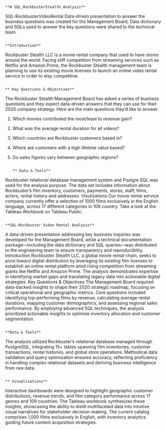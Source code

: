                                                                                  **# SQL_RockbusterStealth_Analysis**
SQL-RockbusterVideoRental
Data-driven presentation to answer the business questions was created for the Management Board, Data dictionary and SQLs used to answer the key questions were shared to the technical team.
                                                                                         
                                                                                          
                                                                                          **Introduction**
Rockbuster Stealth LLC is a movie rental company that used to have stores around the world. Facing stiff competition from streaming services such as Netflix and Amazon Prime,
the Rockbuster Stealth management team is planning to use its existing movie licenses to launch an online video rental service in order to stay competitive.
                                                                                      
                                                                                      
                                                                                     ** Key Questions & Objectives**
The Rockbuster Stealth Management Board has asked a series of business questions and they expect data-driven answers that they can use for their 2020 company strategy. Here are
the main questions they’d like to answer:
1.  Which movies contributed the most/least to revenue gain?
2.  What was the average rental duration for all videos?
3.  Which countries are Rockbuster customers based in?
4.  Where are customers with a high lifetime value based?
5.  Do sales figures vary between geographic regions?


                                                                                             ** Data & Tools**
Rockbuster relational database management system and Postgre SQL was used for the analysis purpose. The data set includes information about Rockbuster’s film inventory, customers, payments, stores, staff, films, actors, rental history and addresses.
Visulizations
Our movie rental service company currently offer a selection of 1000 films exclusively in the English language, across 17 different categories in 109 country. Take a look at the Tableau Workbook on Tableau Public.


                                                                              **SQL-Rockbuster Video Rental Analysis**
A data-driven presentation addressing key business inquiries was developed for the Management Board, while a technical documentation package—including the data dictionary and SQL queries—was distributed to the engineering team to ensure transparency and reproducibility.
Introduction
Rockbuster Stealth LLC, a global movie rental chain, seeks to pivot toward digital distribution by leveraging its existing film licenses to establish an online rental platform amid rising competition from streaming giants like Netflix and Amazon Prime. The analysis demonstrates expertise in identifying market gaps and translating legacy data into actionable digital strategies.
Key Questions & Objectives
The Management Board required data-backed insights to shape their 2020 strategic roadmap, focusing on critical operational and geographic metrics. Core questions included identifying top-performing films by revenue, calculating average rental durations, mapping customer demographics, and assessing regional sales performance. By employing advanced SQL techniques, the analysis prioritized actionable insights to optimize inventory allocation and customer segmentation.
                                                                                    
                                                                                    
                                                                                    **Data & Tools**
The analysis utilized Rockbuster’s relational database managed through PostgreSQL, integrating 15+ tables spanning film inventories, customer transactions, rental histories, and global store operations. Methodical data validation and query optimization ensured accuracy, reflecting proficiency in handling complex relational datasets and deriving business intelligence from raw data.
                                                                                    
                                                                                    
                                                                                  ** Visualizations**
Interactive dashboards were designed to highlight geographic customer distributions, revenue trends, and film category performance across 17 genres and 109 countries. The Tableau workbook synthesizes these insights, showcasing the ability to distill multifaceted data into intuitive visual narratives for stakeholder decision-making. The current catalog comprises 1,000 films exclusively in English, with inventory analytics guiding future content acquisition strategies.
